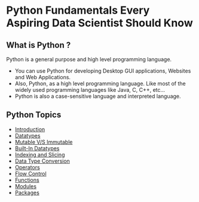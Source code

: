 # Python Fundamentals Every Aspiring Data Scientist Should Know

What is Python ?
----------------

Python is a general purpose and high level programming language.

- You can use Python for developing Desktop GUI applications, Websites and Web Applications.
- Also, Python, as a high level programming language. Like most of the widely used programming languages like Java, C, C++, etc...
- Python is also a case-sensitive language and interpreted language.

Python Topics
-------------
 - [Introduction](https://github.com/naveensiwas/python/blob/master/1.introduction.py)
 - [Datatypes](https://github.com/naveensiwas/python/blob/master/2.datatypes.py)
 - [Mutable V/S Immutable](https://github.com/naveensiwas/python/blob/master/3.mutable_vs_immutable.py)
 - [Built-In Datatypes](https://github.com/naveensiwas/python/blob/master/4.built_in_data_types.py)
 - [Indexing and Slicing](https://github.com/naveensiwas/python/blob/master/5.indexing_and_slicing.py)
 - [Data Type Conversion](https://github.com/naveensiwas/python/blob/master/6.data_types_conversion.py)
 - [Operators](https://github.com/naveensiwas/python/blob/master/7.python_operators.py)
 - [Flow Control](https://github.com/naveensiwas/python/blob/master/8.python_flow_control.py)
 - [Functions](https://github.com/naveensiwas/python/blob/master/9.python_function.py)
 - [Modules](https://github.com/naveensiwas/python/blob/master/10.python_module.py)
 - [Packages](https://github.com/naveensiwas/python/blob/master/11.pthon_package.py)